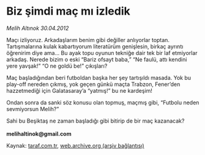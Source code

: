 # Biz şimdi maç mı izledik

*Melih Altınok 30.04.2012*

<div class="yazi"><p>Maçı izliyoruz. Arkadaşlarım benim gibi değiller anlıyorlar toptan. Tartışmalarına kulak kabartıyorum literatürüm genişlesin, birkaç ayrıntı öğrenirim diye ama... Bu ayak topu oyunun tekniğe dair tek bir laf etmiyorlar arkadaş. Nerede bizim o eski “Bariz ofsayt baba,” “Ne faulü, attı kendini yere yavşak!” “O ne goldü be!” çıkışları?</p>
<p>Maç başladığından beri futboldan başka her şey tartışıldı masada. Yok bu play-off nereden çıkmış, yok geçen günkü maçta Trabzon, Fener’den hazzetmediği için Galatasaray’a “yatmış!” bu ne kardeşim!</p>
<p>Ondan sonra da sanki söz konusu olan topmuş, maçmış gibi, “Futbolu neden sevmiyorsun Melih?”</p>
<p>Sahi bu Beşiktaş ne zaman başladığı gibi bitirip de bir maç kazanacak?<br/><br/><strong>melihaltinok@gmail.com</strong></p>
</div>

Kaynak: [taraf.com.tr](http://www.taraf.com.tr/melih-altinok/makale-biz-simdi-mac-mi-izledik.htm), [web.archive.org (arşiv bağlantısı)](http://web.archive.org/web/20130913002748/http://www.taraf.com.tr/melih-altinok/makale-biz-simdi-mac-mi-izledik.htm)
